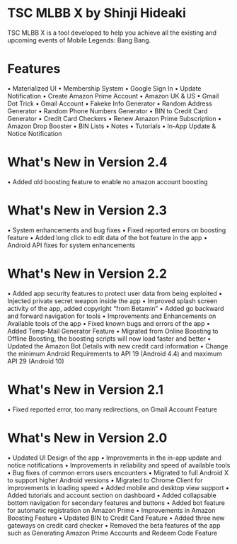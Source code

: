 # TSC MLBB X by Shinji Hideaki
TSC MLBB X is a tool developed to help you achieve all the existing and upcoming events of Mobile Legends: Bang Bang.

# Features
• Materialized UI
• Membership System
• Google Sign In
• Update Notification
• Create Amazon Prime Account
• Amazon UK & US
• Gmail Dot Trick
• Gmail Account
• Fakeke Info Generator
• Random Address Generator
• Random Phone Numbers Generator
• BIN to Credit Card Generator
• Credit Card Checkers
• Renew Amazon Prime Subscription
• Amazon Drop Booster
• BIN Lists
• Notes
• Tutorials
• In-App Update & Notice Notification

# What's New in Version 2.4
• Added old boosting feature to enable no amazon account boosting

# What's New in Version 2.3
• System enhancements and bug fixes
• Fixed reported errors on boosting feature
• Added long click to edit data of the bot feature in the app
• Android API fixes for system enhancements

# What's New in Version 2.2
• Added app security features to protect user data from being exploited
• Injected private secret weapon inside the app
• Improved splash screen activity of the app, added copyright “from Betamin”
• Added go backward and forward navigation for tools
• Improvements and Enhancements on Available tools of the app
• Fixed known bugs and errors of the app
• Added Temp-Mail Generator Feature
• Migrated from Online Boosting to Offline Boosting, the boosting scripts will now load faster and better
• Updated the Amazon Bot Details with new credit card information
• Change the minimum Android Requirements to API 19 (Android 4.4) and maximum API 29 (Android 10)

# What's New in Version 2.1
• Fixed reported error, too many redirections, on Gmail Account Feature

# What's New in Version 2.0
• Updated UI Design of the app
• Improvements in the in-app update and notice notifications
• Improvements in reliability and speed of available tools
• Bug fixes of common errors users encounters
• Migrated to full Android X to support higher Android versions
• Migrated to Chrome Client for improvements in loading speed
• Added mobile and desktop view support
• Added tutorials and account section on dashboard
• Added collapsable bottom navigation for secondary features and buttons
• Added bot feature for automatic registration on Amazon Prime
• Improvements in Amazon Boosting Feature
• Updated BIN to Credit Card Feature
• Added three new gateways on credit card checker
• Removed the beta features of the app such as Generating Amazon Prime Accounts and Redeem Code Feature

